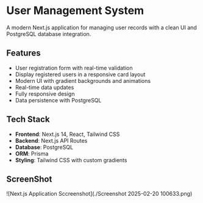 # User Management System

A modern Next.js application for managing user records with a clean UI and PostgreSQL database integration.

## Features

-  User registration form with real-time validation
-  Display registered users in a responsive card layout
-  Modern UI with gradient backgrounds and animations
-  Real-time data updates
-  Fully responsive design
-  Data persistence with PostgreSQL

## Tech Stack

- **Frontend**: Next.js 14, React, Tailwind CSS
- **Backend**: Next.js API Routes
- **Database**: PostgreSQL
- **ORM**: Prisma
- **Styling**: Tailwind CSS with custom gradients

## ScreenShot
![Next.js Application Sccreenshot](./Screenshot 2025-02-20 100633.png)


